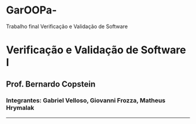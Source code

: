 # GarOOPa-
Trabalho final Verificação e Validação de Software

# Verificação e Validação de Software I

## Prof. Bernardo Copstein

### Integrantes:  Gabriel Velloso, Giovanni Frozza, Matheus Hrymalak

---
